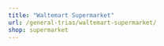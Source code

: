 ```yaml
---
title: "Waltemart Supermarket"
url: /general-trias/waltemart-supermarket/
shop: supermarket
---
```

